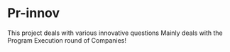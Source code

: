 Pr-innov
========

This project deals with various innovative questions
Mainly deals with the Program Execution round of Companies!
